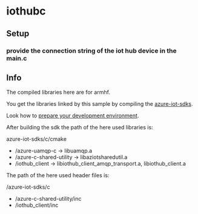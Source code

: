 # iothubc
## Setup
### provide the connection string of the iot hub device in the main.c 
## Info 
The compiled libraries here are for armhf.

You get the libraries linked by this sample by compiling the [azure-iot-sdks](https://github.com/Azure/azure-iot-sdks/tree/master/c "azure-iot-sdks c"). 

Look how to [prepare your development environment](https://github.com/Azure/azure-iot-sdks/blob/master/c/doc/devbox_setup.md#linux).

After building the sdk the path of the here used libraries is:

azure-iot-sdks/c/cmake
  * /azure-uamqp-c -> libuamqp.a
  * /azure-c-shared-utility -> libaziotsharedutil.a
  * /iothub_client -> libiothub_client_amqp_transport.a, libiothub_client.a

The path of the here used header files is:

/azure-iot-sdks/c
  * /azure-c-shared-utility/inc
  * /iothub_client/inc
